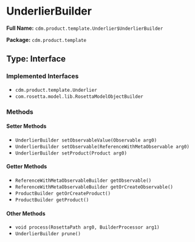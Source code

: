 # UnderlierBuilder

**Full Name:** `cdm.product.template.Underlier$UnderlierBuilder`

**Package:** `cdm.product.template`

## Type: Interface

### Implemented Interfaces

- `cdm.product.template.Underlier`
- `com.rosetta.model.lib.RosettaModelObjectBuilder`

### Methods

#### Setter Methods

- `UnderlierBuilder setObservableValue(Observable arg0)`
- `UnderlierBuilder setObservable(ReferenceWithMetaObservable arg0)`
- `UnderlierBuilder setProduct(Product arg0)`

#### Getter Methods

- `ReferenceWithMetaObservableBuilder getObservable()`
- `ReferenceWithMetaObservableBuilder getOrCreateObservable()`
- `ProductBuilder getOrCreateProduct()`
- `ProductBuilder getProduct()`

#### Other Methods

- `void process(RosettaPath arg0, BuilderProcessor arg1)`
- `UnderlierBuilder prune()`

